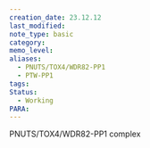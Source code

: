 ```yaml
---
creation_date: 23.12.12
last_modified: 
note_type: basic
category: 
memo_level: 
aliases:
  - PNUTS/TOX4/WDR82-PP1
  - PTW-PP1
tags: 
Status:
  - Working
PARA:
---
```

 PNUTS/TOX4/WDR82-PP1 complex